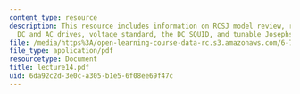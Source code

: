 ```yaml
---
content_type: resource
description: This resource includes information on RCSJ model review, response to
  DC and AC drives, voltage standard, the DC SQUID, and tunable Josephson Junction.
file: /media/https%3A/open-learning-course-data-rc.s3.amazonaws.com/6-763-applied-superconductivity-fall-2005/6da92c2d3e0ca305b1e56f08ee69f47c_lecture14.pdf
file_type: application/pdf
resourcetype: Document
title: lecture14.pdf
uid: 6da92c2d-3e0c-a305-b1e5-6f08ee69f47c
---
```

